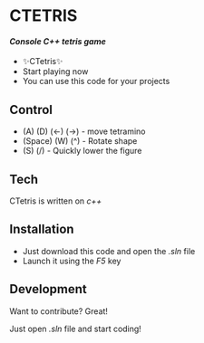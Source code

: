 # CTETRIS
#### _Console C++ tetris game_

- ✨CTetris✨
- Start playing now
- You can use this code for your projects

## Control
 - (A) (D) (<-) (->) - move tetramino
 - (Space) (W) (^) - Rotate shape
 - (S) (\/) - Quickly lower the figure

## Tech

CTetris is written on _c++_

## Installation
- Just download this code and open the _.sln_ file
- Launch it using the _F5_ key

## Development

Want to contribute? Great!

Just open _.sln_ file and start coding!

